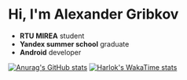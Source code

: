 # Hi, I'm Alexander Gribkov

- **RTU MIREA** student
- **Yandex summer school** graduate
- **Android** developer

[![Anurag's GitHub stats](https://github-readme-stats.vercel.app/api?username=Gribbirg&theme=transparent&show_icons=true)](https://github.com/anuraghazra/github-readme-stats)
[![Harlok's WakaTime stats](https://github-readme-stats.vercel.app/api/wakatime?username=Gribbirg&theme=transparent&layout=compact)](https://github.com/anuraghazra/github-readme-stats)

